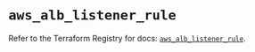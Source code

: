 # `aws_alb_listener_rule`

Refer to the Terraform Registry for docs: [`aws_alb_listener_rule`](https://registry.terraform.io/providers/hashicorp/aws/5.73.0/docs/resources/alb_listener_rule).
